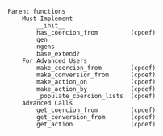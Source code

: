     Parent functions
        Must Implement
            __init__
            has_coercion_from         (cpdef)
            gen
            ngens
            base_extend?
        For Advanced Users
            make_coercion_from        (cpdef)
            make_conversion_from      (cpdef)
            make_action_on            (cpdef)
            make_action_by            (cpdef)
            _populate_coercion_lists  (cpdef)
        Advanced Calls
            get_coercion_from         (cpdef)
            get_conversion_from       (cpdef)
            get_action                (cpdef)
